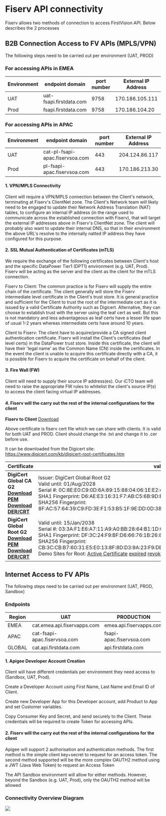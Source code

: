 
# Fiserv API connectivity

Fiserv allows two methods of connection to access FirstVision API. Below describes the 2 processes

## B2B Connection Access to FV APIs (MPLS/VPN)

The following steps need to be carried out per environment (UAT, PROD)

### For accessing APIs in EMEA

| **Environment** | **endpoint domain**      | **port number** | **External IP Address** | **DR External IP Address**           |
|-----------------|--------------------------|-----------------|-------------------------|--------------------------------------|
| UAT             | uat-fsapi.firstdata.com  | 9758            | 170.186.105.111         | n/a                                  |
| Prod            | fsapi.firstdata.com      | 9758            | 170.186.104.20          | 170.186.105.189                      |

### For accessing APIs in APAC

| **Environment** | **endpoint domain**              | **port number** | **External IP Address** |
|-----------------|----------------------------------|-----------------|-------------------------|
| UAT             | cat-pl-fsapi-apac.fiservsoa.com  | 443             | 204.124.86.117          |
| Prod            | pl-fsapi-apac.fiservsoa.com      | 443             | 170.186.213.30          |

#### 1. VPN/MPLS Connectivity

Client will require a VPN/MPLS connection between the Client's network, terminating at Fiserv's ClientNet zone. The Client's Network team will likely need to be engaged to update their Network Address Translation (NAT) tables, to configure an internal IP address (in the range used to communicate across the established connection with Fiserv), that will target the external IP addresses above in Fiserv's ClientNet zone. The client will probably also want to update their internal DNS, so that in their environment the above URL's resolve to the internally natted IP address they have configured for this purpose.

#### 2. SSL Mutual Authentication of Certificates (mTLS)

We require the exchange of the following certificates between Client's host and the specific DataPower Tier1 (DPT1) environment (e.g. UAT, Prod). Fiserv will be acting as the server and the client as the client for the mTLS connection.

Fiserv to Client: The common practice is for Fiserv will supply the entire chain of the certificate. The client generally will store the Fiserv intermediate level certificate in the Client's trust store. It is general practice and sufficient for the Client to trust the root of the intermediate cert as it is issued by a valid Certificate Authority such as Digicert. Alternative, they can choose to establish trust with the server using the leaf cert as well. But this is not mandatory and less advantageous as leaf certs have a lesser life span of usual 1-2 years whereas intermediate certs have around 10 years.

Client to Fiserv: The client have to acquire/provide a CA signed client authentication certificate. Fiserv will install the Client's certificates (leaf level certs) in the DataPower trust store. Inside this certificate, the client will have their 'legal name' as the Common Name (CN) inside the certificates. In the event the client is unable to acquire this certificate directly with a CA, it is possible for Fiserv to acquire the certificate on behalf of the client.

#### 3. Fire Wall (FW)

Client will need to supply their source IP address(es). Our iCTO team will  need to raise the appropriate FW rules to whitelist the client's source IP(s) to access the client facing virtual IP addresses.

#### 4. Fiserv will the carry out the rest of the internal configurations for the client

**Fiserv to Client** [Download](https://raw.githubusercontent.com/Fiserv/firstvision-emea/develop/assets/DigiCert_Global_CA_G2.cer.txt)

Above certificate is fiserv cert file which we can share with clients. It is valid for both UAT and PROD. Client should change the .txt and change it to .cer before use.

It can be downloaded from the Digicert site: <https://www.digicert.com/kb/digicert-root-certificates.htm>

| Certificate                                                                                                                                                                           | validity                                                                                                                                                                                                                                                                                                                                                                                                                                                                                                                                                                                       |
|---------------------------------------------------------------------------------------------------------------------------------------------------------------------------------------|------------------------------------------------------------------------------------------------------------------------------------------------------------------------------------------------------------------------------------------------------------------------------------------------------------------------------------------------------------------------------------------------------------------------------------------------------------------------------------------------------------------------------------------------------------------------------------------------|
| **DigiCert Global CA G2 </br> [Download PEM](https://cacerts.digicert.com/DigiCertGlobalCAG2.crt.pem) [Download DER/CRT](https://cacerts.digicert.com/DigiCertGlobalCAG2.crt)**       | Issuer: DigiCert Global Root G2 </br> Valid until: 01/Aug/2028 </br> Serial #: 0C:8E:E0:C9:0D:6A:89:15:88:04:06:1E:E2:41:F9:AF </br> SHA1 Fingerprint: D6:AE:E3:16:31:F7:AB:C5:6B:9D:E8:AB:EC:CC:41:08:A6:26:B1:04 </br> SHA256 Fingerprint: 8F:AC:57:64:39:C9:FD:3E:F1:53:B5:1F:9E:DD:0D:38:1B:5D:F7:B8:75:59:CE:BE:CA:04:29:7D:D4:4A:63:9B                                                                                                                                                                                                                                                   |
| **DigiCert Global Root G2 </br> [Download PEM](https://cacerts.digicert.com/DigiCertGlobalRootG2.crt.pem) [Download DER/CRT](https://cacerts.digicert.com/DigiCertGlobalRootG2.crt)** | Valid until: 15/Jan/2038 </br>Serial #: 03:3A:F1:E6:A7:11:A9:A0:BB:28:64:B1:1D:09:FA:E5 </br>SHA1 Fingerprint: DF:3C:24:F9:BF:D6:66:76:1B:26:80:73:FE:06:D1:CC:8D:4F:82:A4 </br>SHA256 Fingerprint: CB:3C:CB:B7:60:31:E5:E0:13:8F:8D:D3:9A:23:F9:DE:47:FF:C3:5E:43:C1:14:4C:EA:27:D4:6A:5A:B1:CB:5 </br>Demo Sites for Root:  [Active Certificate](https://global-root-g2.chain-demos.digicert.com/ "Test my browser for this root certificate")   [expired](https://global-root-g2-expired.chain-demos.digicert.com/)  [revoked](https://global-root-g2-revoked.chain-demos.digicert.com/)    |

## Internet Access to FV APIs

The following steps need to be carried out per environment (UAT, PROD, Sandbox)

### Endpoints

| Region | UAT                          | PRODUCTION               | Generic Sandbox        |
|--------|------------------------------|--------------------------|------------------------|
| EMEA   | cat.emea.api.fiservapps.com  | emea.api.fiservapps.com  | cert.api.firstdata.com |
| APAC   | cat-fsapi-apac.fiservsoa.com | fsapi-apac.fiservsoa.com | cert.api.firstdata.com |
| GLOBAL | cat.api.firstdata.com        | api.firstdata.com        | cert.api.firstdata.com |

#### 1. Apigee Developer Account Creation

Client will have different credentials per environment they need access to (Sandbox, UAT, Prod).

Create a Developer Account using First Name, Last Name and Email ID of Client.

Create new Developer App for this Developer account, add Product to App and set Customer variables.

Copy Consumer Key and Secret, and send securely to the Client. These credentials will be required to create Token for accessing APIs.

#### 2. Fiserv will the carry out the rest of the internal configurations for the client

Apigee will support 2 authorisation and authentication methods. The first method is the simple client key+secret to request for an access token.  The second method supported will be the more complex OAUTH2 method using a JWT (Java Web Token) to request an Access Token

The API Sandbox environment will allow for either methods. However, beyond the Sandbox (e.g. UAT, Prod), only the OAUTH2 method will be allowed

### Connectivity Overview Diagram

<img style="display:block;margin:0 auto;" src="https://raw.githubusercontent.com/Fiserv/firstvision-emea/develop/assets/images/API-connectivity.jpg">
